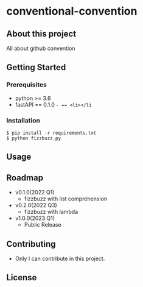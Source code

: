 # conventional-convention

## About this project 

All about github convention 

## Getting Started 

### Prerequisites

- python >= 3.6
- fastAPI == 0.1.0
`- == <li></li`

### Installation

```shell 
$ pip install -r requirements.txt
$ python fizzbuzz.py

```

## Usage

## Roadmap

- v0.1.0(2022 Q1)
    - fizzbuzz with list comprehension 
- v0.2.0(2022 Q3)
    - fizzbuzz with lambda
- v1.0.0(2023 Q1)
    - Public Release 

## Contributing

- Only I can contribute in this project. 

## License

